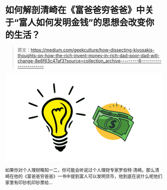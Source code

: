 # 如何解剖清崎在《富爸爸穷爸爸》中关于“富人如何发明金钱”的思想会改变你的生活？

> 原文：<https://medium.com/geekculture/how-dissecting-kiyosakis-thoughts-on-how-the-rich-invent-money-in-rich-dad-poor-dad-will-change-8e6f63c47af3?source=collection_archive---------6----------------------->

![](img/911c7dcc0d9ddcd3eb38202346154739.png)

如果你对个人理财略知一二，你可能会听说过个人理财专家罗伯特·清崎。那么清崎在他的《富爸爸穷爸爸》一书中提到富人可以发明货币，他到底在说什么呢他们家里有印钞机印钞票给…